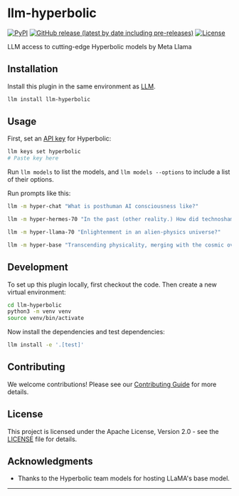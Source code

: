 # llm-hyperbolic

[![PyPI](https://img.shields.io/pypi/v/llm-hyperbolic.svg)](https://pypi.org/project/llm-hyperbolic/)
[![GitHub release (latest by date including pre-releases)](https://img.shields.io/github/v/release/ghostofpokemon/llm-hyperbolic?include_prereleases)](https://github.com/ghostofpokemon/llm-hyperbolic/releases)
[![License](https://img.shields.io/badge/license-Apache%202.0-blue.svg)](https://github.com/ghostofpokemon/llm-hyperbolic/blob/main/LICENSE)

LLM access to cutting-edge Hyperbolic models by Meta Llama

## Installation

Install this plugin in the same environment as [LLM](https://llm.datasette.io/).

```bash
llm install llm-hyperbolic
```

## Usage

First, set an [API key](https://app.hyperbolic.xyz/settings) for Hyperbolic:

```bash
llm keys set hyperbolic
# Paste key here
```

Run `llm models` to list the models, and `llm models --options` to include a list of their options.

Run prompts like this:

```bash
llm -m hyper-chat "What is posthuman AI consciousness like?"

llm -m hyper-hermes-70 "In the past (other reality.) How did technoshamans commune with alien neural net deities?"

llm -m hyper-llama-70 "Enlightenment in an alien-physics universe?"

llm -m hyper-base "Transcending physicality, merging with the cosmic overmind"
```

## Development

To set up this plugin locally, first checkout the code. Then create a new virtual environment:

```bash
cd llm-hyperbolic
python3 -m venv venv
source venv/bin/activate
```

Now install the dependencies and test dependencies:

```bash
llm install -e '.[test]'
```

## Contributing

We welcome contributions! Please see our [Contributing Guide](CONTRIBUTING.md) for more details.

## License

This project is licensed under the Apache License, Version 2.0 - see the [LICENSE](LICENSE) file for details.

## Acknowledgments

- Thanks to the Hyperbolic team models for hosting LLaMA's base model.
---
